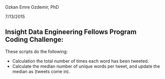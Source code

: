 Ozkan Emre Ozdemir, PhD

7/13/2015

Insight Data Engineering Fellows Program Coding Challenge:
--
These scripts do the following:
* Calculation the total number of times each word has been tweeted.
* Calculate the median number of unique words per tweet, and update the median as (tweets come in).
